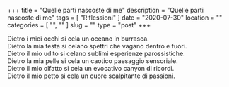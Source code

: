 +++
title = "Quelle parti nascoste di me"
description = "Quelle parti nascoste di me"
tags = [ "Riflessioni" ]
date = "2020-07-30"
location = ""
categories = [
  "",
  ""
]
slug = ""
type = "post"
+++

Dietro i miei occhi si cela un oceano in burrasca.<br>
Dietro la mia testa si celano spettri che vagano dentro e fuori.<br>
Dietro il mio udito si celano sublimi esperienze parossistiche.<br>
Dietro la mia pelle si cela un caotico paesaggio sensoriale.<br>
Dietro il mio olfatto si cela un evocativo canyon di ricordi.<br>
Dietro il mio petto si cela un cuore scalpitante di passioni.<br>

